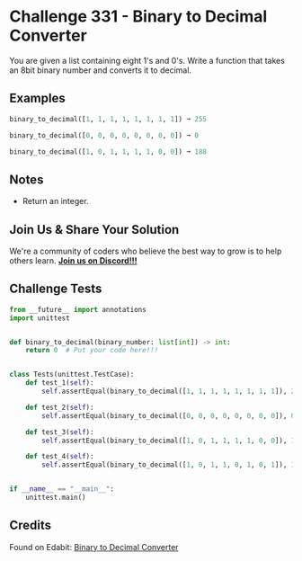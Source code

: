# Challenge 331 - Binary to Decimal Converter

You are given a list containing eight 1's and 0's. Write a function that takes an 8bit binary number and converts it to decimal.

## Examples
```python
binary_to_decimal([1, 1, 1, 1, 1, 1, 1, 1]) ➞ 255

binary_to_decimal([0, 0, 0, 0, 0, 0, 0, 0]) ➞ 0

binary_to_decimal([1, 0, 1, 1, 1, 1, 0, 0]) ➞ 188
```
## Notes

- Return an integer.

## Join Us & Share Your Solution

We're a community of coders who believe the best way to grow is to help others learn. **[Join us on Discord!!!]("https"://discord.gg/sfHykntuGy)**

## Challenge Tests
```python
from __future__ import annotations
import unittest


def binary_to_decimal(binary_number: list[int]) -> int:
    return 0  # Put your code here!!!


class Tests(unittest.TestCase):
    def test_1(self):
        self.assertEqual(binary_to_decimal([1, 1, 1, 1, 1, 1, 1, 1]), 255)

    def test_2(self):
        self.assertEqual(binary_to_decimal([0, 0, 0, 0, 0, 0, 0, 0]), 0)

    def test_3(self):
        self.assertEqual(binary_to_decimal([1, 0, 1, 1, 1, 1, 0, 0]), 188)

    def test_4(self):
        self.assertEqual(binary_to_decimal([1, 0, 1, 1, 0, 1, 0, 1]), 181)


if __name__ == "__main__":
    unittest.main()
```
## Credits

Found on Edabit: [Binary to Decimal Converter](https://edabit.com/challenge/xmyWLvzP5df6okDTG)
